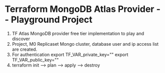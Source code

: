 # Terraform MongoDB Atlas Provider -- Playground Project
1. TF Atlas MongoDB provider free tier implementation to play and discover
2. Project, M0 Replicaset Mongo cluster, database user and ip access list are created.
3. For authentication
        export TF_VAR_private_key=""
        export TF_VAR_public_key=""
4. terraform init --> plan --> apply --> destroy

